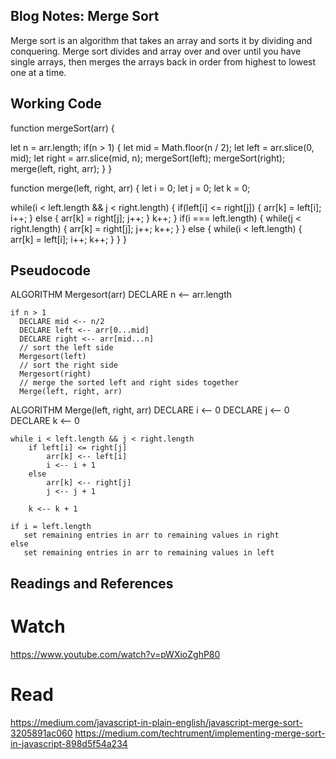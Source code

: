 ## Blog Notes: Merge Sort
Merge sort is an algorithm that takes an array and sorts it by dividing and conquering. Merge sort divides and array over and over until you have single arrays, then merges the arrays back in order from highest to lowest one at a time. 

## Working Code
function mergeSort(arr) {

  let n = arr.length;
  if(n > 1) {
    let mid = Math.floor(n / 2);
    let left = arr.slice(0, mid);
    let right = arr.slice(mid, n);
    mergeSort(left);
    mergeSort(right);
    merge(left, right, arr);
  }
}

function merge(left, right, arr) {
  let i = 0;
  let j = 0;
  let k = 0;

  while(i < left.length && j < right.length) {
    if(left[i] <= right[j]) {
      arr[k] = left[i];
      i++;
    }
    else {
      arr[k] = right[j];
      j++;
    }
    k++;
  }
  if(i === left.length) {
    while(j < right.length) {
      arr[k] = right[j];
      j++;
      k++;
    }
  }
  else {
    while(i < left.length) {
      arr[k] = left[i];
      i++;
      k++;
    }
  }
}

## Pseudocode
ALGORITHM Mergesort(arr)
    DECLARE n <-- arr.length
           
    if n > 1
      DECLARE mid <-- n/2
      DECLARE left <-- arr[0...mid]
      DECLARE right <-- arr[mid...n]
      // sort the left side
      Mergesort(left)
      // sort the right side
      Mergesort(right)
      // merge the sorted left and right sides together
      Merge(left, right, arr)

ALGORITHM Merge(left, right, arr)
    DECLARE i <-- 0
    DECLARE j <-- 0
    DECLARE k <-- 0

    while i < left.length && j < right.length
        if left[i] <= right[j]
            arr[k] <-- left[i]
            i <-- i + 1
        else
            arr[k] <-- right[j]
            j <-- j + 1
            
        k <-- k + 1

    if i = left.length
       set remaining entries in arr to remaining values in right
    else
       set remaining entries in arr to remaining values in left
  
## Readings and References

# Watch
https://www.youtube.com/watch?v=pWXioZghP80

# Read
https://medium.com/javascript-in-plain-english/javascript-merge-sort-3205891ac060
https://medium.com/techtrument/implementing-merge-sort-in-javascript-898d5f54a234
